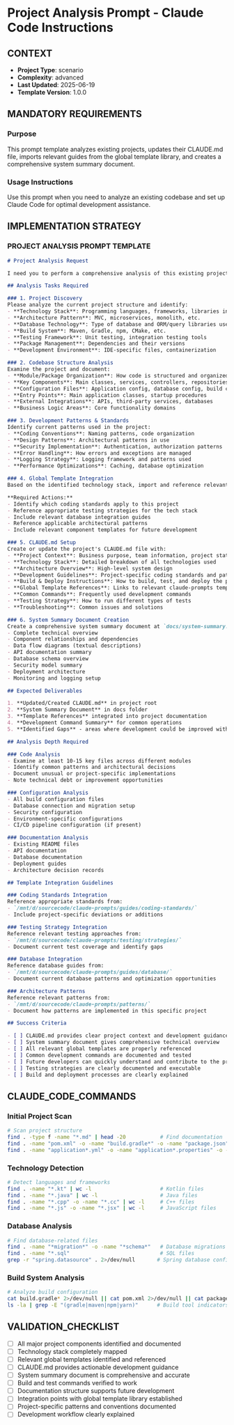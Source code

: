 # Project Analysis Prompt - Claude Code Instructions

## CONTEXT
- **Project Type**: scenario
- **Complexity**: advanced
- **Last Updated**: 2025-06-19
- **Template Version**: 1.0.0

## MANDATORY REQUIREMENTS

### Purpose
This prompt template analyzes existing projects, updates their CLAUDE.md file, imports relevant guides from the global template library, and creates a comprehensive system summary document.

### Usage Instructions
Use this prompt when you need to analyze an existing codebase and set up Claude Code for optimal development assistance.

## IMPLEMENTATION STRATEGY

### PROJECT ANALYSIS PROMPT TEMPLATE

```markdown
# Project Analysis Request

I need you to perform a comprehensive analysis of this existing project and set up Claude Code configuration for optimal development assistance.

## Analysis Tasks Required

### 1. Project Discovery
Please analyze the current project structure and identify:
- **Technology Stack**: Programming languages, frameworks, libraries in use
- **Architecture Pattern**: MVC, microservices, monolith, etc.
- **Database Technology**: Type of database and ORM/query libraries used
- **Build System**: Maven, Gradle, npm, CMake, etc.
- **Testing Framework**: Unit testing, integration testing tools
- **Package Management**: Dependencies and their versions
- **Development Environment**: IDE-specific files, containerization

### 2. Codebase Structure Analysis
Examine the project and document:
- **Module/Package Organization**: How code is structured and organized
- **Key Components**: Main classes, services, controllers, repositories
- **Configuration Files**: Application config, database config, build config
- **Entry Points**: Main application classes, startup procedures
- **External Integrations**: APIs, third-party services, databases
- **Business Logic Areas**: Core functionality domains

### 3. Development Patterns & Standards
Identify current patterns used in the project:
- **Coding Conventions**: Naming patterns, code organization
- **Design Patterns**: Architectural patterns in use
- **Security Implementation**: Authentication, authorization patterns
- **Error Handling**: How errors and exceptions are managed
- **Logging Strategy**: Logging framework and patterns used
- **Performance Optimizations**: Caching, database optimization

### 4. Global Template Integration
Based on the identified technology stack, import and reference relevant templates from `/mnt/d/sourcecode/claude-prompts/`:

**Required Actions:**
- Identify which coding standards apply to this project
- Reference appropriate testing strategies for the tech stack
- Include relevant database integration guides
- Reference applicable architectural patterns
- Include relevant component templates for future development

### 5. CLAUDE.md Setup
Create or update the project's CLAUDE.md file with:
- **Project Context**: Business purpose, team information, project status
- **Technology Stack**: Detailed breakdown of all technologies used
- **Architecture Overview**: High-level system design
- **Development Guidelines**: Project-specific coding standards and patterns
- **Build & Deploy Instructions**: How to build, test, and deploy the project
- **Global Template References**: Links to relevant claude-prompts templates
- **Common Commands**: Frequently used development commands
- **Testing Strategy**: How to run different types of tests
- **Troubleshooting**: Common issues and solutions

### 6. System Summary Document Creation
Create a comprehensive system summary document at `docs/system-summary.md` (or appropriate docs folder) using the system summary template. This document should include:
- Complete technical overview
- Component relationships and dependencies  
- Data flow diagrams (textual descriptions)
- API documentation summary
- Database schema overview
- Security model summary
- Deployment architecture
- Monitoring and logging setup

## Expected Deliverables

1. **Updated/Created CLAUDE.md** in project root
2. **System Summary Document** in docs folder
3. **Template References** integrated into project documentation
4. **Development Command Summary** for common operations
5. **Identified Gaps** - areas where development could be improved with additional templates

## Analysis Depth Required

### Code Analysis
- Examine at least 10-15 key files across different modules
- Identify common patterns and architectural decisions
- Document unusual or project-specific implementations
- Note technical debt or improvement opportunities

### Configuration Analysis  
- All build configuration files
- Database connection and migration setup
- Security configuration
- Environment-specific configurations
- CI/CD pipeline configuration (if present)

### Documentation Analysis
- Existing README files
- API documentation
- Database documentation  
- Deployment guides
- Architecture decision records

## Template Integration Guidelines

### Coding Standards Integration
Reference appropriate standards from:
- `/mnt/d/sourcecode/claude-prompts/guides/coding-standards/`
- Include project-specific deviations or additions

### Testing Strategy Integration
Reference relevant testing approaches from:
- `/mnt/d/sourcecode/claude-prompts/testing/strategies/`
- Document current test coverage and identify gaps

### Database Integration
Reference database guides from:
- `/mnt/d/sourcecode/claude-prompts/guides/database/`
- Document current database patterns and optimization opportunities

### Architecture Patterns
Reference relevant patterns from:
- `/mnt/d/sourcecode/claude-prompts/patterns/`
- Document how patterns are implemented in this specific project

## Success Criteria

- [ ] CLAUDE.md provides clear project context and development guidance
- [ ] System summary document gives comprehensive technical overview
- [ ] All relevant global templates are properly referenced
- [ ] Common development commands are documented and tested
- [ ] Future developers can quickly understand and contribute to the project
- [ ] Testing strategies are clearly documented and executable
- [ ] Build and deployment processes are clearly explained
```

## CLAUDE_CODE_COMMANDS

### Initial Project Scan
```bash
# Scan project structure
find . -type f -name "*.md" | head -20           # Find documentation
find . -name "pom.xml" -o -name "build.gradle*" -o -name "package.json" -o -name "CMakeLists.txt" # Build files
find . -name "application*.yml" -o -name "application*.properties" -o -name "*.config" # Config files
```

### Technology Detection
```bash
# Detect languages and frameworks
find . -name "*.kt" | wc -l                      # Kotlin files
find . -name "*.java" | wc -l                    # Java files  
find . -name "*.cpp" -o -name "*.cc" | wc -l     # C++ files
find . -name "*.js" -o -name "*.jsx" | wc -l     # JavaScript files
```

### Database Analysis
```bash
# Find database-related files
find . -name "*migration*" -o -name "*schema*"   # Database migrations
find . -name "*.sql"                             # SQL files
grep -r "spring.datasource" . 2>/dev/null       # Spring database config
```

### Build System Analysis
```bash
# Analyze build configuration
cat build.gradle* 2>/dev/null || cat pom.xml 2>/dev/null || cat package.json 2>/dev/null
ls -la | grep -E "(gradle|maven|npm|yarn)"      # Build tool indicators
```

## VALIDATION_CHECKLIST
- [ ] All major project components identified and documented
- [ ] Technology stack completely mapped
- [ ] Relevant global templates identified and referenced
- [ ] CLAUDE.md provides actionable development guidance
- [ ] System summary document is comprehensive and accurate
- [ ] Build and test commands verified to work
- [ ] Documentation structure supports future development
- [ ] Integration points with global template library established
- [ ] Project-specific patterns and conventions documented
- [ ] Development workflow clearly explained
